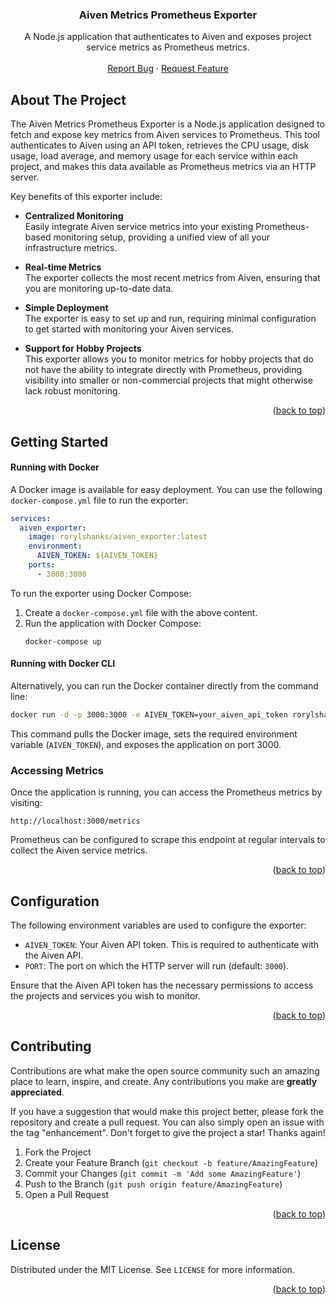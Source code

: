 <a name="readme-top"></a>

<div align="center">
<h3 align="center">Aiven Metrics Prometheus Exporter</h3>

  <p align="center">
    A Node.js application that authenticates to Aiven and exposes project service metrics as Prometheus metrics.
    <br />
    <br />
    <a href="https://github.com/rorylshanks/aiven-metrics-exporter/issues">Report Bug</a>
    ·
    <a href="https://github.com/rorylshanks/aiven-metrics-exporter/issues">Request Feature</a>
  </p>
</div>

<!-- ABOUT THE PROJECT -->
## About The Project

The Aiven Metrics Prometheus Exporter is a Node.js application designed to fetch and expose key metrics from Aiven services to Prometheus. This tool authenticates to Aiven using an API token, retrieves the CPU usage, disk usage, load average, and memory usage for each service within each project, and makes this data available as Prometheus metrics via an HTTP server.

Key benefits of this exporter include:

- **Centralized Monitoring**  
  Easily integrate Aiven service metrics into your existing Prometheus-based monitoring setup, providing a unified view of all your infrastructure metrics.
  
- **Real-time Metrics**  
  The exporter collects the most recent metrics from Aiven, ensuring that you are monitoring up-to-date data.

- **Simple Deployment**  
  The exporter is easy to set up and run, requiring minimal configuration to get started with monitoring your Aiven services.

- **Support for Hobby Projects**  
  This exporter allows you to monitor metrics for hobby projects that do not have the ability to integrate directly with Prometheus, providing visibility into smaller or non-commercial projects that might otherwise lack robust monitoring.

<p align="right">(<a href="#readme-top">back to top</a>)</p>

<!-- GETTING STARTED -->
## Getting Started

#### Running with Docker

A Docker image is available for easy deployment. You can use the following `docker-compose.yml` file to run the exporter:

```yaml
services:
  aiven_exporter:
    image: rorylshanks/aiven_exporter:latest
    environment:
      AIVEN_TOKEN: ${AIVEN_TOKEN}
    ports:
      - 3000:3000
```

To run the exporter using Docker Compose:

1. Create a `docker-compose.yml` file with the above content.
2. Run the application with Docker Compose:
   ```
   docker-compose up
   ```

#### Running with Docker CLI

Alternatively, you can run the Docker container directly from the command line:

```bash
docker run -d -p 3000:3000 -e AIVEN_TOKEN=your_aiven_api_token rorylshanks/aiven_exporter:latest
```

This command pulls the Docker image, sets the required environment variable (`AIVEN_TOKEN`), and exposes the application on port 3000.

### Accessing Metrics

Once the application is running, you can access the Prometheus metrics by visiting:

```
http://localhost:3000/metrics
```

Prometheus can be configured to scrape this endpoint at regular intervals to collect the Aiven service metrics.

<p align="right">(<a href="#readme-top">back to top</a>)</p>

<!-- CONFIGURATION -->
## Configuration

The following environment variables are used to configure the exporter:

- `AIVEN_TOKEN`: Your Aiven API token. This is required to authenticate with the Aiven API.
- `PORT`: The port on which the HTTP server will run (default: `3000`).

Ensure that the Aiven API token has the necessary permissions to access the projects and services you wish to monitor.

<p align="right">(<a href="#readme-top">back to top</a>)</p>

<!-- CONTRIBUTING -->
## Contributing

Contributions are what make the open source community such an amazing place to learn, inspire, and create. Any contributions you make are **greatly appreciated**.

If you have a suggestion that would make this project better, please fork the repository and create a pull request. You can also simply open an issue with the tag "enhancement". Don't forget to give the project a star! Thanks again!

1. Fork the Project
2. Create your Feature Branch (`git checkout -b feature/AmazingFeature`)
3. Commit your Changes (`git commit -m 'Add some AmazingFeature'`)
4. Push to the Branch (`git push origin feature/AmazingFeature`)
5. Open a Pull Request

<p align="right">(<a href="#readme-top">back to top</a>)</p>

<!-- LICENSE -->
## License

Distributed under the MIT License. See `LICENSE` for more information.

<p align="right">(<a href="#readme-top">back to top</a>)</p>